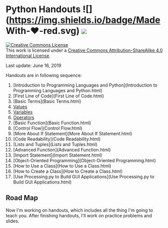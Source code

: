# Python Handouts ![](https://img.shields.io/badge/Made With-❤-red.svg) ![](https://img.shields.io/badge/By-Pegasis-green.svg)

<a rel="license" href="http://creativecommons.org/licenses/by-sa/4.0/"><img alt="Creative Commons License" style="border-width:0" src="https://i.creativecommons.org/l/by-sa/4.0/88x31.png" /></a><br />This work is licensed under a <a rel="license" href="http://creativecommons.org/licenses/by-sa/4.0/">Creative Commons Attribution-ShareAlike 4.0 International License</a>.

Last update: June 16, 2019

Handouts are in following sequence:

1. [Introduction to Programming Languages and Python](Introduction to Programming Languages and Python.html)
2. [First Line of Code](First Line of Code.html)
3. [Basic Terms](Basic Terms.html)
4. [Values](Values.html)
5. [Variables](Variables.html)
6. [Operators](Operators.html)
7. [Basic Function](Basic Function.html)
8. [Control Flow](Control Flow.html)
9. [More About If Statement](More About If Statement.html)
10. [Code Readability](Code Readability.html)
11. [Lists and Tuples](Lists and Tuples.html)
12. [Advanced Function](Advanced Function.html)
13. [Import Statement](Import Statement.html)
14. [Object-Oriented Programming](Object-Oriented Programming.html)
15. [How to Use a Class](How to Use a Class.html)
16. [How to Create a Class](How to Create a Class.html)
17. [Use Processing.py to Build GUI Applications](Use Processing.py to Build GUI Applications.html)

## Road Map

Now I'm working on handouts, which includes all the thing I'm going to teach you. After finishing handouts, I'll work on practice problems and slides.

